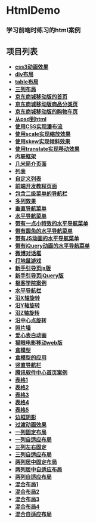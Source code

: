 # HtmlDemo
### 学习前端时练习的html案例
## 项目列表

- **[css3动画效果](https://meishadevs.github.io/HtmlDemo/css3%E5%8A%A8%E7%94%BB%E6%95%88%E6%9E%9C/index.html)**
- **[div布局](https://meishadevs.github.io/HtmlDemo/div%E5%B8%83%E5%B1%80/div%E5%B8%83%E5%B1%80.html)**
- **[table布局](https://meishadevs.github.io/HtmlDemo/table%E5%B8%83%E5%B1%80/table%E5%B8%83%E5%B1%80.html)**
- **[三列布局](https://meishadevs.github.io/HtmlDemo/%E4%B8%89%E5%88%97%E5%B8%83%E5%B1%80/index.html)**
- **[京东商城移动版的首页](https://meishadevs.github.io/HtmlDemo/%E4%BA%AC%E4%B8%9C%E5%95%86%E5%9F%8E%E7%A7%BB%E5%8A%A8%E7%89%88/index.html)**
- **[京东商城移动版商品分类页](https://meishadevs.github.io/HtmlDemo/%E4%BA%AC%E4%B8%9C%E5%95%86%E5%9F%8E%E7%A7%BB%E5%8A%A8%E7%89%88/category.html)**
- **[京东商城移动版的购物车页](https://meishadevs.github.io/HtmlDemo/%E4%BA%AC%E4%B8%9C%E5%95%86%E5%9F%8E%E7%A7%BB%E5%8A%A8%E7%89%88/cart.html)**
- **[从psd到html](https://meishadevs.github.io/HtmlDemo/%E4%BB%8Epsd%E5%88%B0html/index.html)**
- **[使用CSS实现瀑布流](https://meishadevs.github.io/HtmlDemo/%E4%BD%BF%E7%94%A8CSS%E5%AE%9E%E7%8E%B0%E7%80%91%E5%B8%83%E6%B5%81/index.html)**
- **[使用scale实现缩放效果](https://meishadevs.github.io/HtmlDemo/%E4%BD%BF%E7%94%A8scale%E5%AE%9E%E7%8E%B0%E7%BC%A9%E6%94%BE%E6%95%88%E6%9E%9C/index.html)**
- **[使用skew实现倾斜效果](https://meishadevs.github.io/HtmlDemo/%E4%BD%BF%E7%94%A8skew%E5%AE%9E%E7%8E%B0%E5%80%BE%E6%96%9C%E6%95%88%E6%9E%9C/index.html)**
- **[使用translate实现移动效果](https://meishadevs.github.io/HtmlDemo/%E4%BD%BF%E7%94%A8translate%E5%AE%9E%E7%8E%B0%E7%A7%BB%E5%8A%A8%E6%95%88%E6%9E%9C/index.html)**
- **[内联框架](https://meishadevs.github.io/HtmlDemo/%E5%86%85%E8%81%94%E6%A1%86%E6%9E%B6/index01.html)**
- **[几米简介页面](https://meishadevs.github.io/HtmlDemo/%E5%87%A0%E7%B1%B3%E7%AE%80%E4%BB%8B%E9%A1%B5%E9%9D%A2/index.html)**
- **[列表](https://meishadevs.github.io/HtmlDemo/%E5%88%97%E8%A1%A8/%E5%88%97%E8%A1%A8.html)**
- **[自定义列表](https://meishadevs.github.io/HtmlDemo/%E5%88%97%E8%A1%A8/%E8%87%AA%E5%AE%9A%E4%B9%89%E5%88%97%E8%A1%A8.html)**
- **[前端开发教程页面](https://meishadevs.github.io/HtmlDemo/%E5%89%8D%E7%AB%AF%E5%BC%80%E5%8F%91%E6%95%99%E7%A8%8B%E9%A1%B5%E9%9D%A2/index.html)**
- **[包含二级菜单的导航栏](https://meishadevs.github.io/HtmlDemo/%E5%8C%85%E5%90%AB%E4%BA%8C%E7%BA%A7%E8%8F%9C%E5%8D%95%E7%9A%84%E5%AF%BC%E8%88%AA%E6%A0%8F/index.html)**
- **[多列效果](https://meishadevs.github.io/HtmlDemo/%E5%A4%9A%E5%88%97%E6%95%88%E6%9E%9C/index.html)**
- **[垂直导航菜单](https://meishadevs.github.io/HtmlDemo/%E5%AF%BC%E8%88%AA%E6%9D%A1%E8%8F%9C%E5%8D%95%E5%88%B6%E4%BD%9C/01%20%E5%9E%82%E7%9B%B4%E8%8F%9C%E5%8D%95.html)**
- **[水平导航菜单](https://meishadevs.github.io/HtmlDemo/%E5%AF%BC%E8%88%AA%E6%9D%A1%E8%8F%9C%E5%8D%95%E5%88%B6%E4%BD%9C/02%20%E6%B0%B4%E5%B9%B3%E8%8F%9C%E5%8D%95.html)**
- **[带有一点小特效的水平导航菜单](https://meishadevs.github.io/HtmlDemo/%E5%AF%BC%E8%88%AA%E6%9D%A1%E8%8F%9C%E5%8D%95%E5%88%B6%E4%BD%9C/03%20%E6%B0%B4%E5%B9%B3%E8%8F%9C%E5%8D%95hover.html)**
- **[带有圆角的水平导航菜单](https://meishadevs.github.io/HtmlDemo/%E5%AF%BC%E8%88%AA%E6%9D%A1%E8%8F%9C%E5%8D%95%E5%88%B6%E4%BD%9C/04%20%E5%9C%86%E8%A7%92%E6%B0%B4%E5%B9%B3%E8%8F%9C%E5%8D%95.html)**
- **[带有JS动画的水平导航菜单](https://meishadevs.github.io/HtmlDemo/%E5%AF%BC%E8%88%AA%E6%9D%A1%E8%8F%9C%E5%8D%95%E5%88%B6%E4%BD%9C/05%20JS%E5%8A%A8%E7%94%BB%E6%B0%B4%E5%B9%B3%E8%8F%9C%E5%8D%95.html)**
- **[带有jQuery动画的水平导航菜单](https://meishadevs.github.io/HtmlDemo/%E5%AF%BC%E8%88%AA%E6%9D%A1%E8%8F%9C%E5%8D%95%E5%88%B6%E4%BD%9C/06%20JQ%E5%8A%A8%E7%94%BB%E6%B0%B4%E5%B9%B3%E8%8F%9C%E5%8D%95.html)**
- **[微博对话框](https://meishadevs.github.io/HtmlDemo/%E5%BE%AE%E5%8D%9A%E5%AF%B9%E8%AF%9D%E6%A1%86/index.html)**
- **[打地鼠游戏](https://meishadevs.github.io/HtmlDemo/%E6%89%93%E5%9C%B0%E9%BC%A0%E6%B8%B8%E6%88%8F%E4%BB%A3%E7%A0%81/index.html)**
- **[新手引导页js版](https://meishadevs.github.io/HtmlDemo/%E6%96%B0%E6%89%8B%E5%AF%BC%E8%88%AA%E8%AF%BE%E7%A8%8B%E6%BA%90%E4%BB%A3%E7%A0%81/index_js.html)**
- **[新手引导页jQuery版](https://meishadevs.github.io/HtmlDemo/%E6%96%B0%E6%89%8B%E5%AF%BC%E8%88%AA%E8%AF%BE%E7%A8%8B%E6%BA%90%E4%BB%A3%E7%A0%81/index_JQ.html)**
- **[极客学院案例](https://meishadevs.github.io/HtmlDemo/%E6%9E%81%E5%AE%A2%E5%AD%A6%E9%99%A2%E6%A1%88%E4%BE%8B/index.html)**
- **[水平导航栏](https://meishadevs.github.io/HtmlDemo/%E6%B0%B4%E5%B9%B3%E5%AF%BC%E8%88%AA%E6%A0%8F/index.html)**
- **[沿X轴旋转](https://meishadevs.github.io/HtmlDemo/%E6%B2%BFX%E8%BD%B4%E6%97%8B%E8%BD%AC/)**
- **[沿Y轴旋转](https://meishadevs.github.io/HtmlDemo/%E6%B2%BFY%E8%BD%B4%E6%97%8B%E8%BD%AC/)**
- **[沿Z轴旋转](https://meishadevs.github.io/HtmlDemo/%E6%B2%BFZ%E8%BD%B4%E6%97%8B%E8%BD%AC/)**
- **[沿中心点旋转](https://meishadevs.github.io/HtmlDemo/%E6%B2%BF%E4%B8%AD%E5%BF%83%E7%82%B9%E6%97%8B%E8%BD%AC/)**
- **[照片墙](https://meishadevs.github.io/HtmlDemo/%E7%85%A7%E7%89%87%E5%A2%99/index.html)**
- **[爱心表白动画](https://meishadevs.github.io/HtmlDemo/%E7%88%B1%E5%BF%83%E8%A1%A8%E7%99%BD%E5%8A%A8%E7%94%BB/index.html)**
- **[猫眼电影移动web版](https://meishadevs.github.io/HtmlDemo/%E7%8C%AB%E7%9C%BC%E7%94%B5%E5%BD%B1%E7%A7%BB%E5%8A%A8web%E7%89%88/index.html)**
- **[盒模型](https://meishadevs.github.io/HtmlDemo/%E7%9B%92%E5%AD%90%E6%A8%A1%E5%9E%8B/%E7%9B%92%E5%AD%90%E6%A8%A1%E5%9E%8B.html)**
- **[盒模型的应用](https://meishadevs.github.io/HtmlDemo/%E7%9B%92%E5%AD%90%E6%A8%A1%E5%9E%8B%E7%9A%84%E5%BA%94%E7%94%A8/index.html)**
- **[竖直导航栏](https://meishadevs.github.io/HtmlDemo/%E7%AB%96%E7%9B%B4%E5%AF%BC%E8%88%AA%E6%A0%8F/index.html)**
- **[腾讯软件中心首页案例](https://meishadevs.github.io/HtmlDemo/%E8%85%BE%E8%AE%AF%E8%BD%AF%E4%BB%B6%E4%B8%AD%E5%BF%83/index.html)**
- **[表格1](https://meishadevs.github.io/HtmlDemo/%E8%A1%A8%E6%A0%BC/%E8%A1%A8%E6%A0%BC1.html)**
- **[表格2](https://meishadevs.github.io/HtmlDemo/%E8%A1%A8%E6%A0%BC/%E8%A1%A8%E6%A0%BC2.html)**
- **[表格3](https://meishadevs.github.io/HtmlDemo/%E8%A1%A8%E6%A0%BC/%E8%A1%A8%E6%A0%BC3.html)**
- **[表格4](https://meishadevs.github.io/HtmlDemo/%E8%A1%A8%E6%A0%BC1/%E8%A1%A8%E6%A0%BC.html)**
- **[表格5](https://meishadevs.github.io/HtmlDemo/%E8%A1%A8%E6%A0%BC2/%E8%A1%A8%E6%A0%BC.html)**
- **[边框阴影](https://meishadevs.github.io/HtmlDemo/%E8%BE%B9%E6%A1%86%E7%9A%84%E9%98%B4%E5%BD%B1%E6%95%88%E6%9E%9C/%E8%BE%B9%E6%A1%86.html)**
- **[过渡动画效果](https://meishadevs.github.io/HtmlDemo/%E8%BF%87%E6%B8%A1%E5%8A%A8%E7%94%BB%E6%95%88%E6%9E%9C/index.html)**
- **[一列固定布局](https://meishadevs.github.io/HtmlDemo/%E9%A1%B5%E9%9D%A2%E5%B8%83%E5%B1%80%E7%BB%93%E6%9E%84/%E4%B8%80%E5%88%97%E5%9B%BA%E5%AE%9A.html)**
- **[一列自适应布局](https://meishadevs.github.io/HtmlDemo/%E9%A1%B5%E9%9D%A2%E5%B8%83%E5%B1%80%E7%BB%93%E6%9E%84/%E4%B8%80%E5%88%97%E8%87%AA%E9%80%82%E5%BA%94.html)**
- **[三列左右固定](https://meishadevs.github.io/HtmlDemo/%E9%A1%B5%E9%9D%A2%E5%B8%83%E5%B1%80%E7%BB%93%E6%9E%84/%E4%B8%89%E5%88%97%E5%B7%A6%E5%8F%B3%E5%9B%BA%E5%AE%9A.html)**
- **[三列自适应布局](https://meishadevs.github.io/HtmlDemo/%E9%A1%B5%E9%9D%A2%E5%B8%83%E5%B1%80%E7%BB%93%E6%9E%84/%E4%B8%89%E5%88%97%E8%87%AA%E9%80%82%E5%BA%94.html)**
- **[两列居中固定布局](https://meishadevs.github.io/HtmlDemo/%E9%A1%B5%E9%9D%A2%E5%B8%83%E5%B1%80%E7%BB%93%E6%9E%84/%E4%B8%A4%E5%88%97%E5%B1%85%E4%B8%AD%E5%9B%BA%E5%AE%9A.html)**
- **[两列居中自适应布局](https://meishadevs.github.io/HtmlDemo/%E9%A1%B5%E9%9D%A2%E5%B8%83%E5%B1%80%E7%BB%93%E6%9E%84/%E4%B8%A4%E5%88%97%E5%B1%85%E4%B8%AD%E8%87%AA%E9%80%82%E5%BA%94.html)**
- **[两列自适应布局](https://meishadevs.github.io/HtmlDemo/%E9%A1%B5%E9%9D%A2%E5%B8%83%E5%B1%80%E7%BB%93%E6%9E%84/%E4%B8%A4%E5%88%97%E8%87%AA%E9%80%82%E5%BA%94.html)**
- **[混合布局1](https://meishadevs.github.io/HtmlDemo/%E9%A1%B5%E9%9D%A2%E5%B8%83%E5%B1%80%E7%BB%93%E6%9E%84/%E6%B7%B7%E5%90%88%E5%B8%83%E5%B1%8001.html)**
- **[混合布局2](https://meishadevs.github.io/HtmlDemo/%E9%A1%B5%E9%9D%A2%E5%B8%83%E5%B1%80%E7%BB%93%E6%9E%84/%E6%B7%B7%E5%90%88%E5%B8%83%E5%B1%8002.html)**
- **[混合布局3](https://meishadevs.github.io/HtmlDemo/%E9%A1%B5%E9%9D%A2%E5%B8%83%E5%B1%80%E7%BB%93%E6%9E%84/%E6%B7%B7%E5%90%88%E5%B8%83%E5%B1%8003.html)**
- **[混合布局4](https://meishadevs.github.io/HtmlDemo/%E9%A1%B5%E9%9D%A2%E5%B8%83%E5%B1%80%E7%BB%93%E6%9E%84/%E6%B7%B7%E5%90%88%E5%B8%83%E5%B1%8004.html)**
- **[混合自适应布局](https://meishadevs.github.io/HtmlDemo/%E9%A1%B5%E9%9D%A2%E5%B8%83%E5%B1%80%E7%BB%93%E6%9E%84/%E6%B7%B7%E5%90%88%E5%B8%83%E5%B1%80%E8%87%AA%E9%80%82%E5%BA%94.html)**
